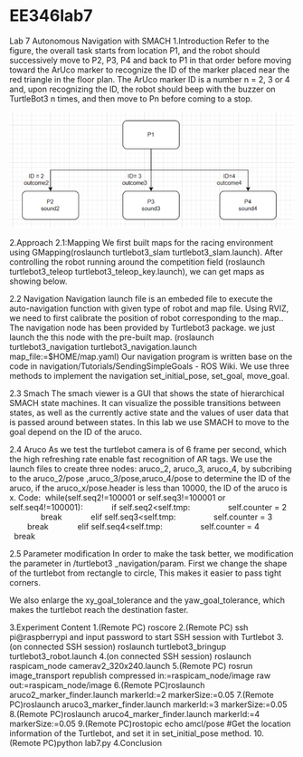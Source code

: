 # EE346lab7
Lab 7 Autonomous Navigation with SMACH
1.Introduction
Refer to the figure, the overall task starts from location P1, and the robot should successively move to P2, P3, P4 and back to P1 in that order before moving toward the ArUco marker to recognize the ID of the marker placed near the red triangle in the floor plan. The ArUco marker ID is a number n = 2, 3 or 4 and, upon recognizing the ID, the robot should beep with the buzzer on TurtleBot3 n times, and then move to Pn before coming to a stop. 
<div align=center>
<img src="https://github.com/wansaisuccessful/EE346lab7/blob/main/figures/1.png"/>
</div>

2.Approach 
  2.1:Mapping
     We first built maps for the racing environment using GMapping(roslaunch turtlebot3_slam turtlebot3_slam.launch). After controlling the robot running around the competition field (roslaunch turtlebot3_teleop turtlebot3_teleop_key.launch), we can get maps as showing below.
                    

   2.2 Navigation
       Navigation launch file is an embeded file to execute the auto-navigation function with given type of robot and map file. Using RVIZ, we need to first calibrate the position of robot corresponding to the map.. The navigation node has been provided by Turtlebot3 package. we just launch the this node with the pre-built map. 
(roslaunch turtlebot3_navigation turtlebot3_navigation.launch map_file:=$HOME/map.yaml)
Our navigation program is written base on the code in navigation/Tutorials/SendingSimpleGoals - ROS Wiki. We use three methods to implement the navigation set_initial_pose, set_goal, move_goal.

2.3 Smach
The smach viewer is a GUI that shows the state of hierarchical SMACH state machines. It can visualize the possible transitions between states, as well as the currently active state and the values of user data that is passed around between states. In this lab we use SMACH to move to the goal depend on the ID of the aruco.


2.4  Aruco 
     As we test the turtlebot camera is of 6 frame per second, which the high refreshing rate enable fast recognition of AR tags. We use the launch files to create three nodes: aruco_2, aruco_3, aruco_4, by subcribing to the aruco_2/pose ,aruco_3/pose,aruco_4/pose to determine the ID of the aruco, if the aruco_x/pose.header is less than 10000, the ID of the aruco is x.
Code:
 while(self.seq2!=100001 or self.seq3!=100001 or self.seq4!=100001):
            if self.seq2<self.tmp:
                self.counter = 2
                break
            elif self.seq3<self.tmp:
                self.counter = 3
                break
            elif self.seq4<self.tmp:
                self.counter = 4
                break
 
    
   
2.5 Parameter modification
   In order to make the task better, we modification the parameter in /turtlebot3 _navigation/param. First we change the shape of the turtlebot from rectangle to circle, This makes it easier to pass tight corners.

We also enlarge the xy_goal_tolerance and the yaw_goal_tolerance, which makes the turtlebot reach the destination faster.


3.Experiment Content
1.(Remote PC) roscore
2.(Remote PC) ssh pi@raspberrypi and input password to start SSH session with Turtlebot
3.(on connected SSH session) roslaunch turtlebot3_bringup turtlebot3_robot.launch
4.(on connected SSH session) roslaunch raspicam_node camerav2_320x240.launch
5.(Remote PC) rosrun image_transport republish compressed in:=raspicam_node/image raw out:=raspicam_node/image
6.(Remote PC)roslaunch aruco2_marker_finder.launch markerId:=2 markerSize:=0.05
7.(Remote PC)roslaunch aruco3_marker_finder.launch markerId:=3 markerSize:=0.05
8.(Remote PC)roslaunch aruco4_marker_finder.launch markerId:=4 markerSize:=0.05
9.(Remote PC)rostopic echo amcl/pose
           #Get the location information of the Turtlebot, and set it in set_initial_pose method.
10.(Remote PC)python lab7.py
4.Conclusion
